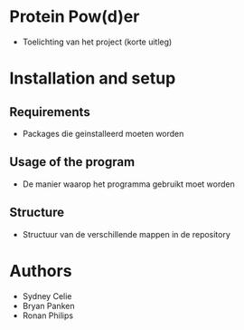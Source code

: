 # Protein Pow(d)er
- Toelichting van het project (korte uitleg)

# Installation and setup
## Requirements
- Packages die geinstalleerd moeten worden

## Usage of the program
- De manier waarop het programma gebruikt moet worden

## Structure
- Structuur van de verschillende mappen in de repository

# Authors
* Sydney Celie
* Bryan Panken
* Ronan Philips